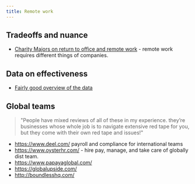 ```yaml
---
title: Remote work
---
```


## Tradeoffs and nuance

* [Charity Majors on return to office and remote work](https://bsky.app/profile/charity.wtf/post/3lq4cgak3vk24) - remote work requires different things of companies.

## Data on effectiveness

* [Fairly good overview of the data](https://thehill.com/opinion/technology/4228100-does-working-from-home-damage-productivity-just-look-at-the-data/)

## Global teams

> "People have mixed reviews of all of these in my experience. they’re businesses whose whole job is to navigate extensive red tape for you, but they come with their own red tape and issues!"

* https://www.deel.com/ payroll and compliance for international teams
* https://www.oysterhr.com/ - hire pay, manage, and take care of globally dist team.
* https://www.papayaglobal.com/
* https://globalupside.com/
* http://boundlesshq.com/

          
